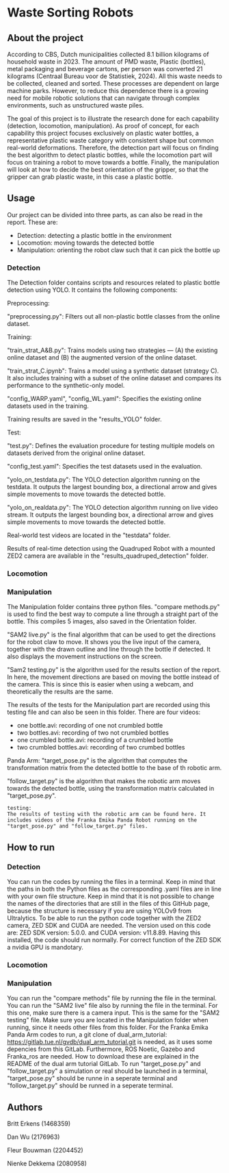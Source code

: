 # Waste Sorting Robots

## About the project
According to CBS, Dutch municipalities collected 8.1 billion kilograms of household waste in 2023. The amount of PMD waste, Plastic (bottles), metal packaging and beverage cartons, per person was converted 21 kilograms (Centraal Bureau voor de Statistiek, 2024). All this waste needs to be collected, cleaned and sorted. These processes are dependent on large machine parks. However, to reduce this dependence there is a growing need for mobile robotic solutions that can navigate through complex environments, such as unstructured waste piles.

The goal of this project is to illustrate the research done for each capability (detection, locomotion, manipulation). As proof of concept, for each capability this project focuses exclusively on plastic water bottles, a representative plastic waste category with consistent shape but common real-world deformations. Therefore, the detection part will focus on finding the best algorithm to detect plastic bottles, while the locomotion part will focus on training a robot to move towards a bottle. Finally, the manipulation will look at how to decide the best orientation of the gripper, so that the gripper can grab plastic waste, in this case a plastic bottle.

## Usage
Our project can be divided into three parts, as can also be read in the report. These are:
- Detection: detecting a plastic bottle in the environment
- Locomotion: moving towards the detected bottle
- Manipulation: orienting the robot claw such that it can pick the bottle up
### Detection
The Detection folder contains scripts and resources related to plastic bottle detection using YOLO. It contains the following components:

Preprocessing:

"preprocessing.py":  Filters out all non-plastic bottle classes from the online dataset.

Training: 

"train_strat_A&B.py": Trains models using two strategies — (A) the existing online dataset and (B) the augmented version of the online dataset.

"train_strat_C.ipynb": Trains a model using a synthetic dataset (strategy C). It also includes training with a subset of the online dataset and compares its performance to the synthetic-only model.

"config_WARP.yaml", "config_WL.yaml": Specifies the existing online datasets used in the training.

Training results are saved in the "results_YOLO" folder.

Test: 

"test.py": Defines the evaluation procedure for testing multiple models on datasets derived from the original online dataset.

"config_test.yaml": Specifies the test datasets used in the evaluation.

"yolo_on_testdata.py": The YOLO detection algorithm running on the testdata. It outputs the largest bounding box, a directional arrow and gives simple movements to move towards the detected bottle.

"yolo_on_realdata.py": The YOLO detection algorithm running on live video stream. It outputs the largest bounding box, a directional arrow and gives simple movements to move towards the detected bottle.

Real-world test videos are located in the "testdata" folder.

Results of real-time detection using the Quadruped Robot with a mounted ZED2 camera are available in the "results_quadruped_detection" folder.

### Locomotion

### Manipulation
The Manipulation folder contains three python files. "compare methods.py" is used to find the best way to compute a line through a straight part of the bottle. This compiles 5 images, also saved in the Orientation folder.

"SAM2 live.py" is the final algorithm that can be used to get the directions for the robot claw to move. It shows you the live input of the camera, together with the drawn outline and line through the bottle if detected. It also displays the movement instructions on the screen.

"Sam2 testing.py" is the algorithm used for the results section of the report. In here, the movement directions are based on moving the bottle instead of the camera. This is since this is easier when using a webcam, and theoretically the results are the same.

The results of the tests for the Manipulation part are recorded using this testing file and can also be seen in this folder. There are four videos:
- one bottle.avi: recording of one not crumbled bottle
- two bottles.avi: recording of two not crumbled bottles
- one crumbled bottle.avi: recording of a crumbled bottle
- two crumbled bottles.avi: recording of two crumbed bottles

Panda Arm:
"target_pose.py" is the algorithm that computes the transformation matrix from the detected bottle to the base of th robotic arm.

"follow_target.py" is the algorithm that makes the robotic arm moves towards the detected bottle, using the transformation matrix calculated in "target_pose.py".

    testing:
    The results of testing with the robotic arm can be found here. It includes videos of the Franka Emika Panda Robot running on the "target_pose.py" and "follow_target.py" files. 

## How to run

### Detection
You can run the codes by running the files in a terminal. Keep in mind that the paths in both the Python files as the corresponding .yaml files are in line with your own file structure. Keep in mind that it is not possible to change the names of the directories that are still in the files of this GitHub page, because the structure is necessary if you are using YOLOv9 from Ultralytics. To be able to run the python code together with the ZED2 camera, ZED SDK and CUDA are needed. The version used on this code are: ZED SDK version: 5.0.0. and CUDA version: v11.8.89. Having this installed, the code should run normally. For correct function of the ZED SDK a nvidia GPU is mandotary.
### Locomotion

### Manipulation
You can run the "compare methods" file by running the file in the terminal. You can run the "SAM2 live" file also by running the file in the terminal. For this one, make sure there is a camera input. This is the same for the "SAM2 testing" file. Make sure you are located in the Manipulation folder when running, since it needs other files from this folder. For the Franka Emika Panda Arm codes to run, a git clone of dual_arm_tutorial: https://gitlab.tue.nl/gvdb/dual_arm_tutorial.git is needed, as it uses some depencies from this GitLab. Furthermore, ROS Noetic, Gazebo and Franka_ros are needed. How to download these are explained in the README of the dual arm tutorial GitLab. To run "target_pose.py" and "follow_target.py" a simulation or real should be launched in a terminal, "target_pose.py" should be runne in a seperate terminal and "follow_target.py" should be runned in a seperate terminal.

## Authors
Britt Erkens (1468359) 

Dan Wu (2176963)

Fleur Bouwman (2204452)

Nienke Dekkema (2080958)
